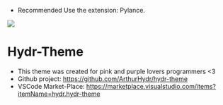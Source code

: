 * Recommended Use the extension: Pylance.

<img src="https://i.imgur.com/ICshnDY.png">

# Hydr-Theme
* This theme was created for pink and purple lovers programmers <3
* Github project: https://github.com/ArthurHydr/hydr-theme
* VSCode Market-Place: https://marketplace.visualstudio.com/items?itemName=hydr.hydr-theme
